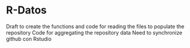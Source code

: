 # R-Datos
Draft to create the functions and code for reading the files
to populate the repository
Code for aggregating the repository data
Need to synchronize github con  Rstudio